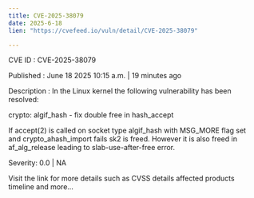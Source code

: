 ```yaml
---
title: CVE-2025-38079
date: 2025-6-18
lien: "https://cvefeed.io/vuln/detail/CVE-2025-38079"

---
```


CVE ID : CVE-2025-38079

Published :  June 18
2025
10:15 a.m. | 19 minutes ago

Description : In the Linux kernel
the following vulnerability has been resolved:

crypto: algif_hash - fix double free in hash_accept

If accept(2) is called on socket type algif_hash with
MSG_MORE flag set and crypto_ahash_import fails
sk2 is freed. However
it is also freed in af_alg_release
leading to slab-use-after-free error.

Severity: 0.0 | NA

Visit the link for more details
such as CVSS details
affected products
timeline
and more...
